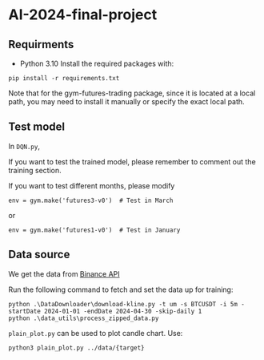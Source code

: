 # AI-2024-final-project

## Requirments

- Python 3.10
  Install the required packages with:

```
pip install -r requirements.txt
```

Note that for the gym-futures-trading package, since it is located at a local path, you may need to install it manually or specify the exact local path.

## Test model
In `DQN.py`,

If you want to test the trained model, please remember to comment out the training section.

If you want to test different months, please modify
```
env = gym.make('futures3-v0')  # Test in March
```
or
```
env = gym.make('futures1-v0')  # Test in January
```
## Data source

We get the data from [Binance API](https://github.com/binance/binance-public-data)

Run the following command to fetch and set the data up for training:

```
python .\DataDownloader\download-kline.py -t um -s BTCUSDT -i 5m -startDate 2024-01-01 -endDate 2024-04-30 -skip-daily 1
python .\data_utils\process_zipped_data.py

```

`plain_plot.py` can be used to plot candle chart. Use:

```
python3 plain_plot.py ../data/{target}
```
